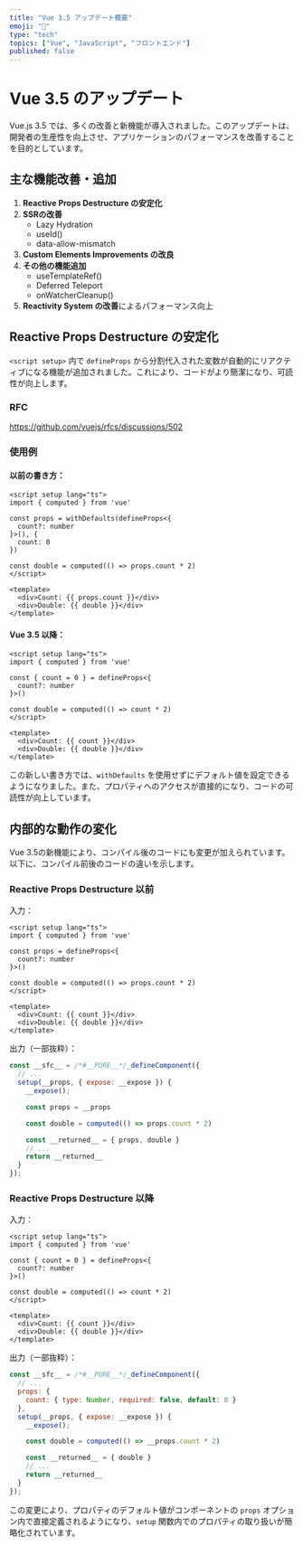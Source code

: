 ```yaml
---
title: "Vue 3.5 アップデート概要"
emoji: "🦁"
type: "tech"
topics: ["Vue", "JavaScript", "フロントエンド"]
published: false
---
```


# Vue 3.5 のアップデート

Vue.js 3.5 では、多くの改善と新機能が導入されました。このアップデートは、開発者の生産性を向上させ、アプリケーションのパフォーマンスを改善することを目的としています。

## 主な機能改善・追加

1. **Reactive Props Destructure の安定化**
2. **SSRの改善**
   - Lazy Hydration
   - useId()
   - data-allow-mismatch
3. **Custom Elements Improvements の改良**
4. **その他の機能追加**
   - useTemplateRef()
   - Deferred Teleport
   - onWatcherCleanup()
5. **Reactivity System の改善**によるパフォーマンス向上

## Reactive Props Destructure の安定化

`<script setup>` 内で `defineProps` から分割代入された変数が自動的にリアクティブになる機能が追加されました。これにより、コードがより簡潔になり、可読性が向上します。

### RFC

https://github.com/vuejs/rfcs/discussions/502

### 使用例

#### 以前の書き方：

```vue
<script setup lang="ts">
import { computed } from 'vue'

const props = withDefaults(defineProps<{
  count?: number
}>(), {
  count: 0
})

const double = computed(() => props.count * 2)
</script>

<template>
  <div>Count: {{ props.count }}</div>
  <div>Double: {{ double }}</div>
</template>
```

#### Vue 3.5 以降：

```vue
<script setup lang="ts">
import { computed } from 'vue'

const { count = 0 } = defineProps<{
  count?: number
}>()

const double = computed(() => count * 2)
</script>

<template>
  <div>Count: {{ count }}</div>
  <div>Double: {{ double }}</div>
</template>
```

この新しい書き方では、`withDefaults` を使用せずにデフォルト値を設定できるようになりました。また、プロパティへのアクセスが直接的になり、コードの可読性が向上しています。

## 内部的な動作の変化

Vue 3.5の新機能により、コンパイル後のコードにも変更が加えられています。以下に、コンパイル前後のコードの違いを示します。

### Reactive Props Destructure 以前

入力：

```vue
<script setup lang="ts">
import { computed } from 'vue'

const props = defineProps<{
  count?: number
}>()

const double = computed(() => props.count * 2)
</script>

<template>
  <div>Count: {{ count }}</div>
  <div>Double: {{ double }}</div>
</template>
```

出力（一部抜粋）：

```js
const __sfc__ = /*#__PURE__*/_defineComponent({
  // ...
  setup(__props, { expose: __expose }) {
    __expose();

    const props = __props

    const double = computed(() => props.count * 2)

    const __returned__ = { props, double }
    // ...
    return __returned__
  }
});
```

### Reactive Props Destructure 以降

入力：

```vue
<script setup lang="ts">
import { computed } from 'vue'

const { count = 0 } = defineProps<{
  count?: number
}>()

const double = computed(() => count * 2)
</script>

<template>
  <div>Count: {{ count }}</div>
  <div>Double: {{ double }}</div>
</template>
```

出力（一部抜粋）：

```js
const __sfc__ = /*#__PURE__*/_defineComponent({
  // ...
  props: {
    count: { type: Number, required: false, default: 0 }
  },
  setup(__props, { expose: __expose }) {
    __expose();

    const double = computed(() => __props.count * 2)

    const __returned__ = { double }
    // ...
    return __returned__
  }
});
```

この変更により、プロパティのデフォルト値がコンポーネントの `props` オプション内で直接定義されるようになり、`setup` 関数内でのプロパティの取り扱いが簡略化されています。

